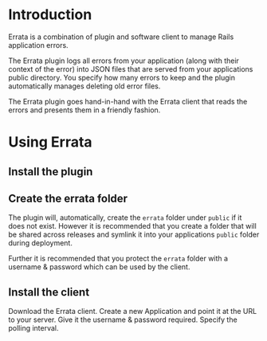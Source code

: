 # Introduction

Errata is a combination of plugin and software client to manage Rails application errors.

The Errata plugin logs all errors from your application (along with their context of the error) into JSON files that are served from your applications public directory. You specify how many errors to keep and the plugin automatically manages deleting old error files.

The Errata plugin goes hand-in-hand with the Errata client that reads the errors and presents them in a friendly fashion.

# Using Errata

## Install the plugin

## Create the errata folder

The plugin will, automatically, create the `errata` folder under `public` if it does not exist. However it is recommended that you create a folder that will be shared across releases and symlink it into your applications `public` folder during deployment.

Further it is recommended that you protect the `errata` folder with a username & password which can be used by the client.  

## Install the client

Download the Errata client.
Create a new Application and point it at the URL to your server. Give it the username & password required. Specify the polling interval.

